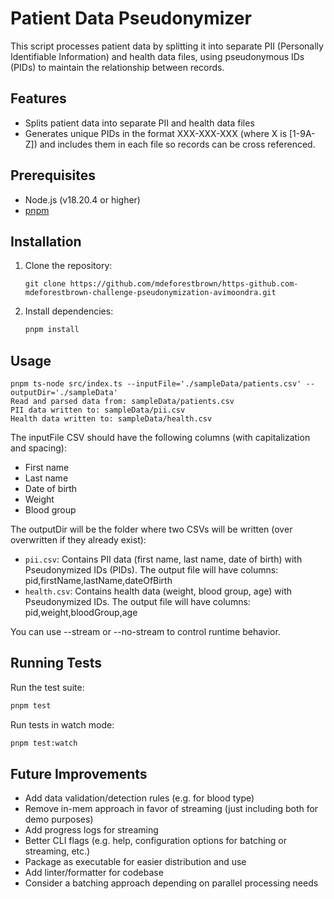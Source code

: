# Patient Data Pseudonymizer

This script processes patient data by splitting it into separate PII (Personally Identifiable Information) and health data files, using pseudonymous IDs (PIDs) to maintain the relationship between records.

## Features

- Splits patient data into separate PII and health data files
- Generates unique PIDs in the format XXX-XXX-XXX (where X is [1-9A-Z]) and includes them in each file so records can be cross referenced.

## Prerequisites

- Node.js (v18.20.4 or higher)
- [pnpm](https://pnpm.io/installation)

## Installation

1. Clone the repository:
   ```
   git clone https://github.com/mdeforestbrown/https-github.com-mdeforestbrown-challenge-pseudonymization-avimoondra.git
   ```
2. Install dependencies:
   ```bash
   pnpm install
   ```

## Usage

```
pnpm ts-node src/index.ts --inputFile='./sampleData/patients.csv' --outputDir='./sampleData'
Read and parsed data from: sampleData/patients.csv
PII data written to: sampleData/pii.csv
Health data written to: sampleData/health.csv
```

The inputFile CSV should have the following columns (with capitalization and spacing):
- First name
- Last name
- Date of birth
- Weight
- Blood group

The outputDir will be the folder where two CSVs will be written (over overwritten if they already exist):
- `pii.csv`: Contains PII data (first name, last name, date of birth) with Pseudonymized IDs (PIDs). The output file will have columns: pid,firstName,lastName,dateOfBirth
- `health.csv`: Contains health data (weight, blood group, age) with Pseudonymized IDs. The output file will have columns: pid,weight,bloodGroup,age

You can use --stream or --no-stream to control runtime behavior.

## Running Tests

Run the test suite:
```bash
pnpm test
```

Run tests in watch mode:
```bash
pnpm test:watch
```

## Future Improvements

- Add data validation/detection rules (e.g. for blood type)
- Remove in-mem approach in favor of streaming (just including both for demo purposes)
- Add progress logs for streaming
- Better CLI flags (e.g. help, configuration options for batching or streaming, etc.)
- Package as executable for easier distribution and use
- Add linter/formatter for codebase
- Consider a batching approach depending on parallel processing needs